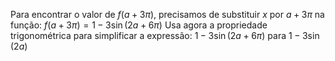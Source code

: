Para encontrar o valor de $f(a+3\pi)$, precisamos de substituir $x$  por $a+3\pi$  na função: $f(a+3\pi) =1-3 \sin⁡{(2a+6\pi)}$
Usa agora a propriedade trigonométrica  para simplificar a expressão: $1-3 \sin⁡{(2a+6\pi)}$ para $1-3 \sin⁡{(2a)}$